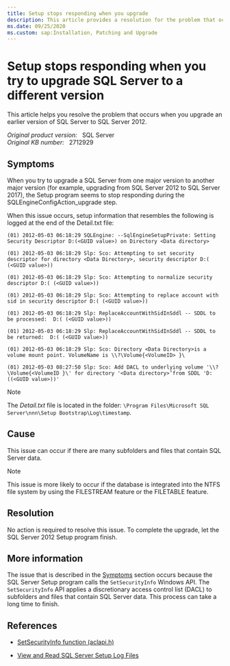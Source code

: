 ```yaml
---
title: Setup stops responding when you upgrade
description: This article provides a resolution for the problem that occurs when you upgrade a SQL instance from one major version to another.
ms.date: 09/25/2020
ms.custom: sap:Installation, Patching and Upgrade
---
```

# Setup stops responding when you try to upgrade SQL Server to a different version

This article helps you resolve the problem that occurs when you upgrade an earlier version of SQL Server to SQL Server 2012.

_Original product version:_ &nbsp; SQL Server  
_Original KB number:_ &nbsp; 2712929

## Symptoms

When you try to upgrade a SQL Server from one major version to another major version (for example, upgrading from SQL Server 2012 to SQL Server 2017), the Setup program seems to stop responding during the SQLEngineConfigAction_upgrade step.

When this issue occurs, setup information that resembles the following is logged at the end of the Detail.txt file:

```console
(01) 2012-05-03 06:18:29 SQLEngine: --SqlEngineSetupPrivate: Setting Security Descriptor D:(<GUID value>) on Directory <Data directory>

(01) 2012-05-03 06:18:29 Slp: Sco: Attempting to set security descriptor for directory <Data Directory>, security descriptor D:( (<GUID value>))

(01) 2012-05-03 06:18:29 Slp: Sco: Attempting to normalize security descriptor D:( (<GUID value>))

(01) 2012-05-03 06:18:29 Slp: Sco: Attempting to replace account with sid in security descriptor D:( (<GUID value>))

(01) 2012-05-03 06:18:29 Slp: ReplaceAccountWithSidInSddl -- SDDL to be processed:  D:( (<GUID value>))

(01) 2012-05-03 06:18:29 Slp: ReplaceAccountWithSidInSddl -- SDDL to be returned:  D:( (<GUID value>))

(01) 2012-05-03 06:18:29 Slp: Sco: Directory <Data Directory>is a volume mount point. VolumeName is \\?\Volume{<VolumeID> }\

(01) 2012-05-03 08:27:50 Slp: Sco: Add DACL to underlying volume '\\?\Volume{<VolumeID }\' for directory '<Data directory>’from SDDL 'D:((<GUID value>))'
```

> [!NOTE]
> The *Detail.txt* file is located in the folder: `\Program Files\Microsoft SQL Server\nnn\Setup Bootstrap\Log\timestamp`.

## Cause

This issue can occur if there are many subfolders and files that contain SQL Server data.

> [!NOTE]
> This issue is more likely to occur if the database is integrated into the NTFS file system by using the FILESTREAM feature or the FILETABLE feature.

## Resolution

No action is required to resolve this issue. To complete the upgrade, let the SQL Server 2012 Setup program finish.

## More information

The issue that is described in the [Symptoms](#symptoms) section occurs because the SQL Server Setup program calls the `SetSecurityInfo` Windows API. The `SetSecurityInfo` API applies a discretionary access control list (DACL) to subfolders and files that contain SQL Server data. This process can take a long time to finish.

## References

- [SetSecurityInfo function (aclapi.h)](/windows/win32/api/aclapi/nf-aclapi-setsecurityinfo)

- [View and Read SQL Server Setup Log Files](/sql/database-engine/install-windows/view-and-read-sql-server-setup-log-files)

